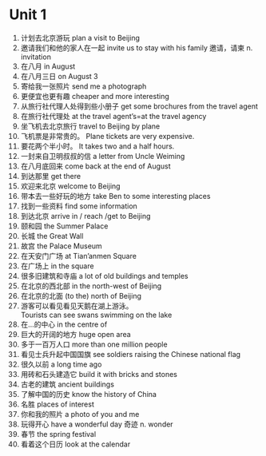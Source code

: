 # Unit 1
 1. 计划去北京游玩                       plan a visit to Beijing
 2. 邀请我们和他的家人在一起   invite us to stay with his family
    邀请，请柬 n.                            invitation
3.  在八月                                       in August
4.  在八月三日                               on August 3
5.  寄给我一张照片                       send me a photograph
6.  更便宜也更有趣                       cheaper and more interesting
7.  从旅行社代理人处得到些小册子 get some brochures from the travel agent
8.  在旅行社代理处                       at the travel agent’s=at the travel agency
9.  坐飞机去北京旅行                   travel to Beijing by plane
10. 飞机票是非常贵的。             Plane tickets are very expensive.               
11.  要花两个半小时。                It takes two and a half hours.
12.  一封来自卫明叔叔的信       a letter from Uncle Weiming
13.  在八月底回来                       come back at the end of August
14.  到达那里                               get there
15.  欢迎来北京                           welcome to Beijing
16.  带本去一些好玩的地方      take Ben to some interesting places
17.  找到一些资料                       find some information
18. 到达北京                                arrive in / reach /get to Beijing
19.  颐和园                                   the Summer Palace
20.  长城                                       the Great Wall
21.  故宫                                       the Palace Museum
22.  在天安门广场                       at Tian’anmen Square
23.  在广场上                               in the square
24. 很多旧建筑和寺庙                a lot of old buildings and temples
25.  在北京的西北部                   in the north-west of Beijing
26.  在北京的北面                       (to the) north of Beijing
27.  游客可以看见看见天鹅在湖上游泳。  
Tourists can see swans swimming on the lake
28.  在…的中心                            in the centre of
29.  巨大的开阔的地方                huge open area
30.  多于一百万人口                    more than one million people
31.  看见士兵升起中国国旗        see soldiers raising the Chinese national flag
32.  很久以前                                a long time ago
33.  用砖和石头建造它                build it with bricks and stones
34.  古老的建筑                            ancient buildings
35.  了解中国的历史                    know  the history of China
36.  名胜                                        places of interest
37.  你和我的照片                        a photo of you and me
38.  玩得开心                                have a wonderful day
       奇迹   n.                                  wonder
39.  春节                                        the spring festival
40.  看着这个日历                        look at the calendar